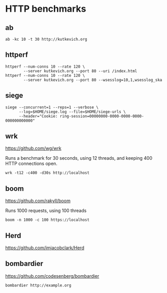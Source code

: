 # HTTP benchmarks

## ab

    ab -kc 10 -t 30 http://kutkevich.org

## httperf

    httperf --num-conns 10 --rate 120 \
            --server kutkevich.org --port 80 --uri /index.html
    httperf --num-conns 10 --rate 120 \
            --server kutkevich.org --port 80 --wsesslog=10,1,wsesslog_ska

## siege

    siege --concurrent=1 --reps=1 --verbose \
          --log=$HOME/siege.log --file=$HOME/siege-urls \
          --header="Cookie: ring-session=00000000-0000-0000-0000-000000000000"

## wrk

<https://github.com/wg/wrk>

Runs a benchmark for 30 seconds, using 12 threads, and keeping
400 HTTP connections open.

    wrk -t12 -c400 -d30s http://localhost

## boom

<https://github.com/rakyll/boom>

Runs 1000 requests, using 100 threads

    boom -n 1000 -c 100 https://localhost

## Herd

<https://github.com/imjacobclark/Herd>

## bombardier

<https://github.com/codesenberg/bombardier>

    bombardier http://example.org
